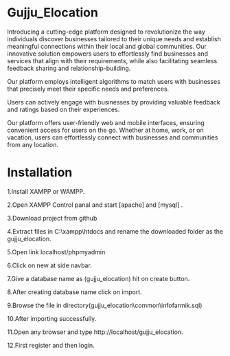 # Gujju_Elocation

Introducing a cutting-edge platform designed to revolutionize the way individuals discover businesses tailored to their unique needs and establish meaningful connections within their local and global communities. Our innovative solution empowers users to effortlessly find businesses and services that align with their requirements, while also facilitating seamless feedback sharing and relationship-building.

Our platform employs intelligent algorithms to match users with businesses that precisely meet their specific needs and preferences.

Users can actively engage with businesses by providing valuable feedback and ratings based on their experiences.

Our platform offers user-friendly web and mobile interfaces, ensuring convenient access for users on the go. Whether at home, work, or on vacation, users can effortlessly connect with businesses and communities from any location.

# Installation

1.Install XAMPP or WAMPP.

2.Open XAMPP Control panal and start [apache] and [mysql] .

3.Download project from github

4.Extract files in C:\xampp\htdocs and rename the downloaded folder as the gujju_elocation.

5.Open link localhost/phpmyadmin

6.Click on new at side navbar.

7.Give a database name as (gujju_elocation) hit on create button.

8.After creating database name click on import.

9.Browse the file in directory(gujju_elocation\common\infofarmik.sql)

10.After importing successfully.

11.Open any browser and type http://localhost/gujju_elocation.

12.First register and then login.

